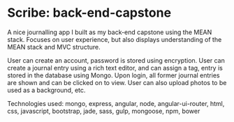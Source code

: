 # Scribe: back-end-capstone
A nice journalling app I built as my back-end capstone using the MEAN stack. Focuses on user experience, but also displays understanding of the MEAN stack and MVC structure.

User can create an account, password is stored using encryption. User can create a journal entry using a rich text editor, and can assign a tag, entry is stored in the database using Mongo. Upon login, all former journal entries are shown and can be clicked on to view. User can also upload photos to be used as a background, etc.

Technologies used:
mongo, express, angular, node, angular-ui-router, html, css, javascript, bootstrap, jade, sass, gulp, mongoose, npm, bower

